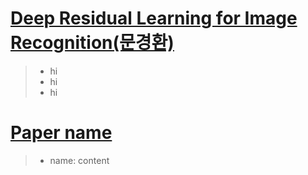# [Deep Residual Learning for Image Recognition(문경환)](../pdfs/Deep_Residual_Learning_for_Image_Recognition.pdf)
> * hi
> * hi
> * hi


# [Paper name](../pdfs/name)
> * name: content
